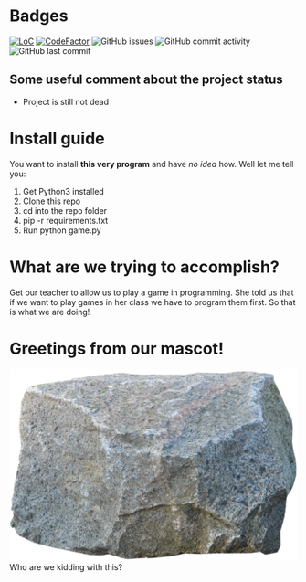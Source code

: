 # Badges
[![LoC](https://tokei.rs/b1/github/satcom886/python_stuff?category=code)](https://github.com/satcom886/python_stuffpython_game)
[![CodeFactor](https://www.codefactor.io/repository/github/satcom886/python_stuff/python_game/badge)](https://www.codefactor.io/repository/github/satcom886/python_stuffpython_game)
![GitHub issues](https://img.shields.io/github/issues-raw/satcom886/python_stuffpython_game.svg)
![GitHub commit activity](https://img.shields.io/github/commit-activity/w/satcom886/python_stuffpython_game.svg)
![GitHub last commit](https://img.shields.io/github/last-commit/satcom886/python_stuffpython_game.svg)

## Some useful comment about the project status
 * Project is still not dead

# Install guide
You want to install **this very program** and have *no idea* how. Well let me tell you:

1. Get Python3 installed
1. Clone this repo
1. cd into the repo folder
1. pip -r requirements.txt
1. Run python game.py

# What are we trying to accomplish?
Get our teacher to allow us to play a game in programming.
She told us that if we want to play games in her class we have to program them first.
So that is what we are doing!

# Greetings from our mascot!
![Our mascot](Resources/rock0.png)
Who are we kidding with this?
